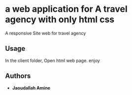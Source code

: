# a web application for A travel agency with only html css


A responsive Site web for travel agency


## Usage

In the client folder, Open html web page.
enjoy



## Authors

* **Jaoudallah Amine** 
